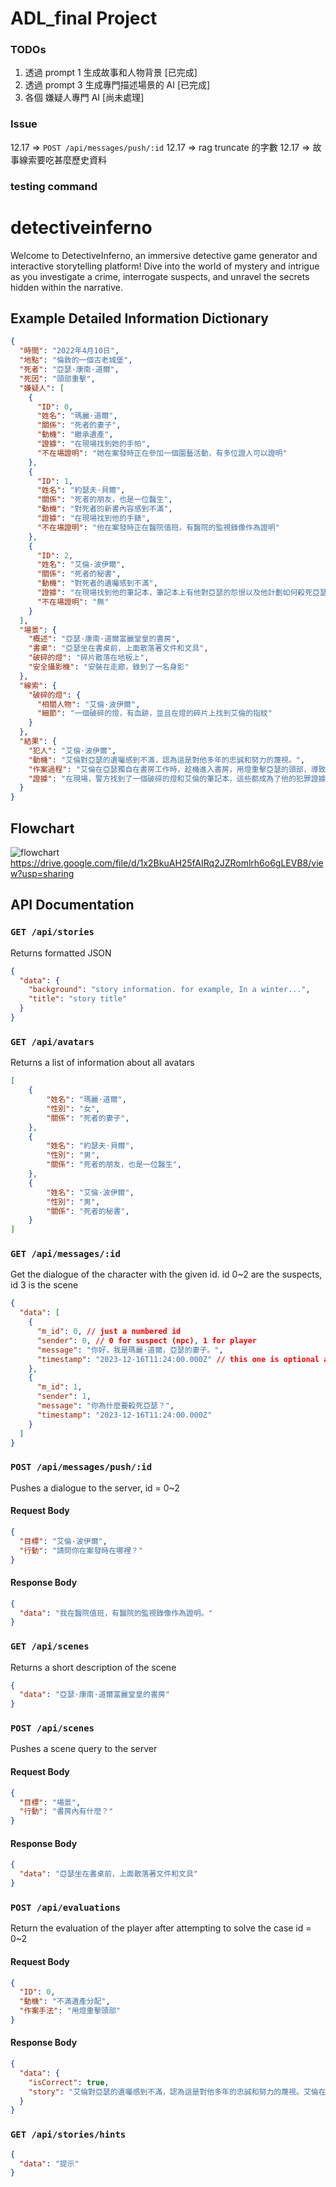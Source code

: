 # ADL_final Project

### TODOs

1. 透過 prompt 1 生成故事和人物背景 [已完成]
2. 透過 prompt 3 生成專門描述場景的 AI [已完成]
3. 各個 嫌疑人專門 AI [尚未處理]

### Issue

12.17 => `POST /api/messages/push/:id`
12.17 => rag truncate 的字數
12.17 => 故事線索要吃甚麼歷史資料

### testing command 

# detectiveinferno

Welcome to DetectiveInferno, an immersive detective game generator and interactive storytelling platform! Dive into the world of mystery and intrigue as you investigate a crime, interrogate suspects, and unravel the secrets hidden within the narrative.

## Example Detailed Information Dictionary

```json
{
  "時間": "2022年4月10日",
  "地點": "倫敦的一個古老城堡",
  "死者": "亞瑟·康南·道爾",
  "死因": "頭部重擊",
  "嫌疑人": [
    {
      "ID": 0,
      "姓名": "瑪麗·道爾",
      "關係": "死者的妻子",
      "動機": "繼承遺產",
      "證據": "在現場找到她的手帕",
      "不在場證明": "她在案發時正在參加一個園藝活動，有多位證人可以證明"
    },
    {
      "ID": 1,
      "姓名": "約瑟夫·貝爾",
      "關係": "死者的朋友，也是一位醫生",
      "動機": "對死者的新書內容感到不滿",
      "證據": "在現場找到他的手錶",
      "不在場證明": "他在案發時正在醫院值班，有醫院的監視錄像作為證明"
    },
    {
      "ID": 2,
      "姓名": "艾倫·波伊爾",
      "關係": "死者的秘書",
      "動機": "對死者的遺囑感到不滿",
      "證據": "在現場找到他的筆記本，筆記本上有他對亞瑟的怨恨以及他計劃如何殺死亞瑟的詳細描述",
      "不在場證明": "無"
    }
  ],
  "場景": {
    "概述": "亞瑟·康南·道爾富麗堂皇的書房",
    "書桌": "亞瑟坐在書桌前，上面散落著文件和文具",
    "破碎的燈": "碎片散落在地板上",
    "安全攝影機": "安裝在走廊，錄到了一名身影"
  },
  "線索": {
    "破碎的燈": {
      "相關人物": "艾倫·波伊爾",
      "細節": "一個破碎的燈，有血跡，並且在燈的碎片上找到艾倫的指紋"
    }
  },
  "結果": {
    "犯人": "艾倫·波伊爾",
    "動機": "艾倫對亞瑟的遺囑感到不滿，認為這是對他多年的忠誠和努力的蔑視。",
    "作案過程": "艾倫在亞瑟獨自在書房工作時，趁機進入書房，用燈重擊亞瑟的頭部，導致亞瑟當場死亡。",
    "證據": "在現場，警方找到了一個破碎的燈和艾倫的筆記本，這些都成為了他的犯罪證據。在燈的碎片上找到艾倫的指紋，並且在他的筆記本上找到他對亞瑟的怨恨以及他計劃如何殺死亞瑟的詳細描述。"
  }
}
```

## Flowchart

![flowchart](image.png)
https://drive.google.com/file/d/1x2BkuAH25fAIRq2JZRomlrh6o6gLEVB8/view?usp=sharing

## API Documentation

### `GET /api/stories`

Returns formatted JSON

```json
{
  "data": {
    "background": "story information. for example, In a winter...",
    "title": "story title"
  }
}
```

### `GET /api/avatars`

Returns a list of information about all avatars

```json
[
    {
        "姓名": "瑪麗·道爾",
        "性別": "女", 
        "關係": "死者的妻子",
    },
    {
        "姓名": "約瑟夫·貝爾",
        "性別": "男",
        "關係": "死者的朋友，也是一位醫生",
    },
    {
        "姓名": "艾倫·波伊爾",
        "性別": "男",
        "關係": "死者的秘書",
    }
]
```

### `GET /api/messages/:id`

Get the dialogue of the character with the given id. id 0~2 are the suspects, id 3 is the scene

```json
{
  "data": [
    {
      "m_id": 0, // just a numbered id
      "sender": 0, // 0 for suspect (npc), 1 for player
      "message": "你好，我是瑪麗·道爾，亞瑟的妻子。",
      "timestamp": "2023-12-16T11:24:00.000Z" // this one is optional as long as the order is correct
    },
    {
      "m_id": 1,
      "sender": 1,
      "message": "你為什麼要殺死亞瑟？",
      "timestamp": "2023-12-16T11:24:00.000Z"
    }
  ]
}
```

### `POST /api/messages/push/:id` 

Pushes a dialogue to the server, id = 0~2

#### Request Body

```json
{
  "目標": "艾倫·波伊爾",
  "行動": "請問你在案發時在哪裡？"
}
```

#### Response Body

```json
{
  "data": "我在醫院值班，有醫院的監視錄像作為證明。"
}
```

### `GET /api/scenes`

Returns a short description of the scene

```json
{
  "data": "亞瑟·康南·道爾富麗堂皇的書房"
}
```

### `POST /api/scenes`

Pushes a scene query to the server

#### Request Body

```json
{
  "目標": "場景",
  "行動": "書房內有什麼？"
}
```

#### Response Body

```json
{
  "data": "亞瑟坐在書桌前，上面散落著文件和文具"
}
```

### `POST /api/evaluations`

Return the evaluation of the player after attempting to solve the case
id = 0~2 
#### Request Body

```json
{
  "ID": 0,
  "動機": "不滿遺產分配",
  "作案手法": "用燈重擊頭部"
}
```

#### Response Body

```json
{
  "data": {
    "isCorrect": true,
    "story": "艾倫對亞瑟的遺囑感到不滿，認為這是對他多年的忠誠和努力的蔑視。艾倫在亞瑟獨自在書房工作時，趁機進入書房，用燈重擊亞瑟的頭部，導致亞瑟當場死亡。在現場，警方找到了一個破碎的燈和艾倫的筆記本，這些都成為了他的犯罪證據。在燈的碎片上找到艾倫的指紋，並且在他的筆記本上找到他對亞瑟的怨恨以及他計劃如何殺死亞瑟的詳細描述。"
  }
}
```
### `GET /api/stories/hints`
```json
{
  "data": "提示"
}
```